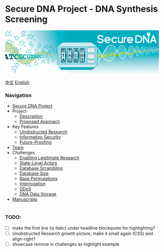 # Secure DNA Project - DNA Synthesis Screening
![Secure DNA logo](img/lock_splash.png)

[&#20013;&#25991;](main-zh.html)
[English](main-en.html)
<br />

### Navigation
- [Secure DNA Project](main-en.html#the-secure-dna-project)
- Project
  * [Description](main-en.html#the-secure-dna-project)
  * [Proposed Approach](main-en.html#the-proposed-approach)
- Key Features
  * [Unobstructed Research](main-en.html#unobstructed-research)
  * [Information Security](main-en.html#information-security)
  * [Future-Proofing](main-en.html#guarding-against-future-advances)
- [Team](team-en.html#team)
- Challenges
  * [Enabling Legitimate Research](challenges-en.html#challenge-enabling-legitimate-research)
  * [State-Level Actors](challenges-en.html#challenge-state-level-actors)
  * [Database Scrambling](challenges-en.html#challenge-ensuring-attacks-learn-nothing-useful)
  * [Database Size](challenges-en.html#challenge-estimating-required-database-size)
  * [Base Permutations](challenges-en.html#challenge-permutations)
  * [Interrogation](challenges-en.html#challenge-interrogation)
  * [DDoS](challenges-en.html#challenge-ddos-attacks-and-synthesizer-types)
  * [DNA Data Storage](challenges-en.html#challenge-dna-for-information-storage)
- [Manuscripts](manuscripts-en.html#manuscripts)
<br /><br />

### TODO:
- [ ] make the first line (is italic) under headline blockquote for highlighting?
- [ ] Unobstructed Research growth picture, make it small again (CSS) and align-right?
- [ ] showcase remove in challenges as highlight example
